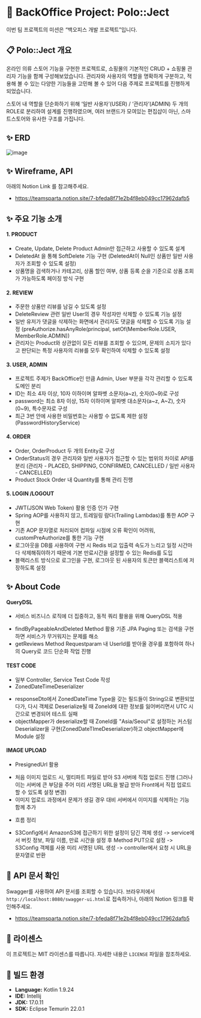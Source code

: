 # 🚀 BackOffice Project: Polo::Ject

이번 팀 프로젝트의 미션은 “백오피스 개발 프로젝트”입니다.

## 📋 Polo::Ject 개요

온라인 의류 스토어 기능을 구현한 프로젝트로, 쇼핑몰의 기본적인 CRUD + 쇼핑몰 관리자 기능을 함께 구성해보았습니다.
관리자와 사용자의 역할을 명확하게 구분하고, 적용해 볼 수 있는 다양한 기능들을 고민해 볼 수 있어 다음 주제로 프로젝트를 진행하게 되었습니다.

스토어 내 역할을 단순화하기 위해 ‘일반 사용자’(USER) / ‘관리자’(ADMIN) 두 개의 ROLE로 분리하여 설계를 진행하였으며,
여러 브랜드가 모여있는 편집샵이 아닌, 스마트스토어와 유사한 구조를 가집니다.

## ✨ ERD
![image](https://github.com/JinkownHong/newsfeed-team-project/assets/161419351/86b47397-5dbf-48a4-8c4f-9cbb692ab5f9)

## ✨ Wireframe, API
아래의 Notion Link 를 참고해주세요.
- https://teamsparta.notion.site/7-bfeda8f71e2b4f8eb049cc17962dafb5

## ✨ 주요 기능 소개

#### 1. PRODUCT
* Create, Update, Delete Product Admin만 접근하고 사용할 수 있도록 설계
* DeletedAt 을 통해 SoftDelete 기능 구현 (DeletedAt이 Null인 상품만 일반 사용자가 조회할 수 있도록 설정)
* 상품명을 검색하거나 카테고리, 상품 할인 여부, 상품 등록 순을 기준으로 상품 조회가 가능하도록 페이징 방식 구현


#### 2. REVIEW
* 주문한 상품만 리뷰를 남길 수 있도록 설정
* DeleteReview 관련 일반 User의 경우 작성자만 삭제할 수 있도록 기능 설정
* 일반 유저가 댓글을 삭제하는 화면에서 관리자도 댓글을 삭제할 수 있도록 기능 설정 (preAuthorize.hasAnyRole(principal, setOf(MemberRole.USER, MemberRole.ADMIN))
* 관리자는 Product와 상관없이 모든 리뷰를 조회할 수 있으며, 문제의 소지가 있다고 판단되는 특정 사용자의 리뷰를 모두 확인하여 삭제할 수 있도록 설정


#### 3. USER, ADMIN
* 프로젝트 주제가 BackOffice인 만큼 Admin, User 부분을 각각 관리할 수 있도록 도메인 분리
* ID는 최소 4자 이상, 10자 이하이며 알파벳 소문자(a~z), 숫자(0~9)로 구성
* password는 최소 8자 이상, 15자 이하이며 알파벳 대소문자(a~z, A~Z), 숫자(0~9), 특수문자로 구성
* 최근 3번 안에 사용한 비밀번호는 사용할 수 없도록 제한 설정 (PasswordHistoryService)


#### 4. ORDER
* Order, OrderProduct 두 개의 Entity로 구성
* OrderStatus의 경우 관리자와 일반 사용자가 접근할 수 있는 범위의 차이로 API를 분리 (관리자 - PLACED, SHIPPING, CONFIRMED, CANCELLED / 일반 사용자 - CANCELLED)
* Product Stock Order 내 Quantity를 통해 관리 진행


#### 5. LOGIN /LOGOUT
* JWT(JSON Web Token) 활용 인증 인가 구현
* Spring AOP를 사용하지 않고, 트레일링 람다(Trailing Lambdas)를 통한 AOP 구현
* 기존 AOP 문자열로 처리되어 컴파일 시점에 오류 확인이 어려워, customPreAuthorize를 통한 기능 구현
* 로그아웃을 DB를 사용하여 구현 시 Redis 비교 입출력 속도가 느리고 일정 시간마다 삭제해줘야하기 때문에 기본 만료시간을 설정할 수 있는 Redis를 도입
* 블랙리스트 방식으로 로그인을 구현, 로그아웃 된 사용자의 토큰만 블랙리스트에 저장하도록 설정


## ✨ About Code

#### QueryDSL
* 서비스 비즈니스 로직에 더 집중하고, 동적 쿼리 활용을 위해 QueryDSL 적용
- findByPageableAndDeleted Method 활용 기존 JPA Paging 또는 검색을 구현하면 서비스가 무거워지는 문제를 해소
- getReviews Method Requestparam 내 UserId를 받아올 경우를 포함하여 하나의 Query로 코드 단순화 작업 진행

#### TEST CODE
* 일부 Controller, Service Test Code 작성
* ZonedDateTimeDeserializer
- responseDto에서 ZonedDateTime Type을 갖는 필드들이 String으로 변환되었다가, 다시 객체로 Deserialize될 때 ZoneId에 대한 정보를 잃어버리면서 UTC 시간으로 변경되어 테스트 실패
- objectMapper가 deserialize할 때 ZoneId를 "Asia/Seoul"로 설정하는 커스텀 Deserializer을 구현(ZonedDateTImeDeserializer)하고 objectMapper에 Module 설정

#### IMAGE UPLOAD
* PresignedUrl 활용
- 처음 이미지 업로드 시, 멀티파트 파일로 받아 S3 서버에 직접 업로드 진행 (그러나 이는 서버에 큰 부담을 주어 미리 서명된 URL을 발급 받아 Front에서 직접 업로드 할 수 있도록 설정 변경)
- 이미지 업로드 과정에서 문제가 생길 경우 대비 서버에서 이미지를 삭제하는 기능 함께 추가

* 흐름 정리
- S3Config에서 AmazonS3에 접근하기 위한 설정이 담긴 객체 생성 -> service에서 버킷 정보, 파일 이름, 만료 시간을 설정 후 Method PUT으로 설정 -> S3Config 객체를 사용 미리 서명된 URL 생성 -> controller에서 요청 시 URL을 문자열로 반환


## 📰 API 문서 확인
Swagger를 사용하여 API 문서를 조회할 수 있습니다. 브라우저에서 `http://localhost:8080/swagger-ui.html`로 접속하거나, 아래의 Notion 링크를 확인해주세요.
- https://teamsparta.notion.site/7-bfeda8f71e2b4f8eb049cc17962dafb5

## 📜 라이센스

이 프로젝트는 MIT 라이센스를 따릅니다. 자세한 내용은 `LICENSE` 파일을 참조하세요.

## 🔨 빌드 환경

* **Language:** Kotlin 1.9.24
* **IDE:** Intellij
* **JDK:** 17.0.11
* **SDK:** Eclipse Temurin 22.0.1
